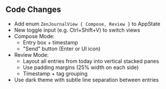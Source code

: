 ## Code Changes

- Add enum `ZenJournalView { Compose, Review }` to AppState
- New toggle input (e.g. Ctrl+Shift+V) to switch views
- Compose Mode:
  - Entry box + timestamp
  - "Send" button (Enter or UI icon)
- Review Mode:
  - Layout all entries from today into vertical stacked panes
  - Use padding margins (25% width on each side)
  - Timestamp + tag grouping
- Use dark theme with subtle line separation between entries
